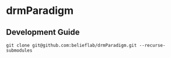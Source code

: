 # drmParadigm

## Development Guide
```
git clone git@github.com:belieflab/drmParadigm.git --recurse-submodules
```
